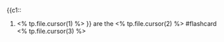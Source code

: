 

{{c1::
1. <% tp.file.cursor(1) %>
}} are the <% tp.file.cursor(2) %> #flashcard
<% tp.file.cursor(3) %>


